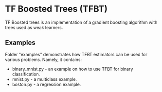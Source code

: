 # TF Boosted Trees (TFBT)

TF Boosted trees is an implementation of a gradient boosting algorithm with
trees used as weak learners.

## Examples
Folder "examples" demonstrates how TFBT estimators can be used for various
problems. Namely, it contains:
* binary_mnist.py - an example on how to use TFBT for binary classification.
* mnist.py - a multiclass example.
* boston.py - a regression example.